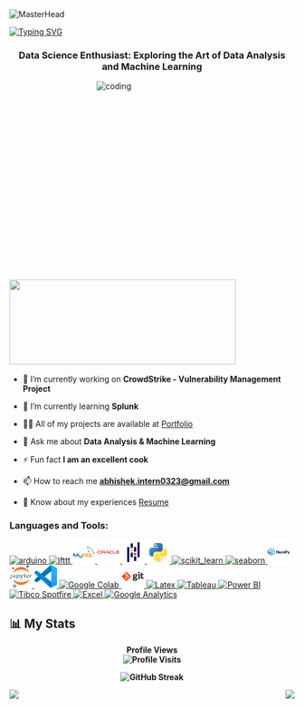 <img src="https://www.omadahealth.com/hubfs/QuantifyingBehavior_Header_Animate_080818-1.gif" alt="MasterHead" width="1200" height="150">

[![Typing SVG](https://readme-typing-svg.demolab.com?font=Fira+Code&pause=1000&color=2ECC40&width=720&lines=%F0%9F%91%8B+%0A+Hey%2C+there%21%21+I'm+Abhishek+and+Welcome+to+my+Profile%21)](https://git.io/typing-svg)
<h3 align="center">Data Science Enthusiast: Exploring the Art of Data Analysis and Machine Learning</h3>

<img align="right" alt="coding" height ="350" width="350" src="https://marketbusinessnews.com/wp-content/uploads/2020/10/1-Predictive-Analytics-GIF-for-article.gif">

<p align="left"> <a href="https://www.linkedin.com/in/abhishek-chandragiri/" target="blank"><img src="https://cdn.dribbble.com/users/1525393/screenshots/6420056/comp_4.gif" width="400" height="150" /></a> </p>

- 🔭 I’m currently working on **CrowdStrike - Vulnerability Management Project**

- 🌱 I’m currently learning **Splunk**

- 👨‍💻 All of my projects are available at [Portfolio](https://abhi0323.github.io/Abhishek-Chandragiri-Portfolio/)

- 💬 Ask me about **Data Analysis & Machine Learning**

- ⚡ Fun fact **I am an excellent cook**

- 📫 How to reach me **abhishek.intern0323@gmail.com**

- 📄 Know about my experiences [Resume](https://github.com/Abhi0323/RESUME_LATEX/blob/main/Abhishek_Chandragiri_Resume.pdf)


<h3 align="left">Languages and Tools:</h3>
<p align="left"> <a href="https://www.arduino.cc/" target="_blank" rel="noreferrer"> <img src="https://cdn.worldvectorlogo.com/logos/arduino-1.svg" alt="arduino" width="40" height="40"/> </a> <a href="https://ifttt.com/" target="_blank" rel="noreferrer"> <img src="https://www.vectorlogo.zone/logos/ifttt/ifttt-ar21.svg" alt="ifttt" width="40" height="40"/> </a> <a href="https://www.mysql.com/" target="_blank" rel="noreferrer"> <img src="https://raw.githubusercontent.com/devicons/devicon/master/icons/mysql/mysql-original-wordmark.svg" alt="mysql" width="40" height="40"/> </a> <a href="https://www.oracle.com/" target="_blank" rel="noreferrer"> <img src="https://raw.githubusercontent.com/devicons/devicon/master/icons/oracle/oracle-original.svg" alt="oracle" width="40" height="40"/> </a> <a href="https://pandas.pydata.org/" target="_blank" rel="noreferrer"> <img src="https://raw.githubusercontent.com/devicons/devicon/2ae2a900d2f041da66e950e4d48052658d850630/icons/pandas/pandas-original.svg" alt="pandas" width="40" height="40"/> </a> <a href="https://www.python.org" target="_blank" rel="noreferrer"> <img src="https://raw.githubusercontent.com/devicons/devicon/master/icons/python/python-original.svg" alt="python" width="40" height="40"/> </a> <a href="https://scikit-learn.org/" target="_blank" rel="noreferrer"> <img src="https://upload.wikimedia.org/wikipedia/commons/0/05/Scikit_learn_logo_small.svg" alt="scikit_learn" width="40" height="40"/> </a> <a href="https://seaborn.pydata.org/" target="_blank" rel="noreferrer"> <img src="https://seaborn.pydata.org/_images/logo-mark-lightbg.svg" alt="seaborn" width="40" height="40"/> </a>
<a href="https://numpy.org/" target="_blank" rel="noreferrer"> <img src="https://raw.githubusercontent.com/devicons/devicon/master/icons/numpy/numpy-original-wordmark.svg" alt="Numpy" width="40" height="40"/> </a>
<a href="https://jupyter.org/" target="_blank" rel="noreferrer"> <img src="https://raw.githubusercontent.com/devicons/devicon/master/icons/jupyter/jupyter-original-wordmark.svg" alt="Jupyter Notebook" width="40" height="40"/> </a>
<a href="https://code.visualstudio.com/" target="_blank" rel="noreferrer"> <img src="https://raw.githubusercontent.com/devicons/devicon/master/icons/vscode/vscode-original.svg" alt="Visual Studio Code" width="40" height="40"/> </a>
<a href="https://colab.research.google.com/" target="_blank" rel="noreferrer"> <img src="https://colab.research.google.com/img/colab_favicon_256px.png" alt="Google Colab" width="40" height="40"/> </a>
<a href="https://git-scm.com/" target="_blank" rel="noreferrer"> <img src="https://raw.githubusercontent.com/devicons/devicon/master/icons/git/git-original-wordmark.svg" alt="Git" width="40" height="40"/> </a>
<a href="https://www.latex-project.org/" target="_blank" rel="noreferrer"> <img src="https://upload.wikimedia.org/wikipedia/commons/thumb/9/92/LaTeX_logo.svg/1920px-LaTeX_logo.svg.png" alt="Latex" width="40" height="40"/> </a>
<a href="https://www.tableau.com/" target="_blank" rel="noreferrer"> <img src="https://analyticstraininghub.com/wp-content/uploads/2020/10/icon-tableau.png" alt="Tableau" width="60" height="40"/> </a>
<a href="https://powerbi.microsoft.com/" target="_blank" rel="noreferrer"> <img src="https://itrak365.com/wp-content/uploads/power-bi-icon-7.png" alt="Power BI" width="100" height="40"/> </a><a href="https://www.tibco.com/products/tibco-spotfire" target="_blank" rel="noreferrer"> <img src="https://logodix.com/logo/2065496.jpg" alt="Tibco Spotfire" width="80" height="45"/> </a>
<a href="https://www.microsoft.com/en-us/microsoft-365/excel" target="_blank" rel="noreferrer"> <img src="https://logos-world.net/wp-content/uploads/2022/02/Microsoft-Excel-Logo.png" alt="Excel" width="60" height="40"/> </a>
<a href="https://developers.google.com/analytics" target="_blank" rel="noreferrer"> <img src="https://www.vectorlogo.zone/logos/google_analytics/google_analytics-icon.svg" alt="Google Analytics" width="40" height="40"/> </a>





## :bar_chart:  My Stats

<p align="center"> <b>Profile Views<b> 
  <br>
  <img src="https://profile-counter.glitch.me/{abhi0323}/count.svg" alt="Profile Visits" />
</p>

<p align="center">
    <img src="http://github-readme-streak-stats.herokuapp.com?user=abhi0323&theme=dark&background=000000" alt="GitHub Streak" />
</p>

<img src="https://github-readme-stats.vercel.app/api?username=abhi0323&show_icons=true&theme=merko" align="left" height=160em>
<img src="https://github-readme-stats.vercel.app/api/top-langs/?username=abhi0323&layout=compact&theme=vision-friendly-dark" align="right" height=160em>
